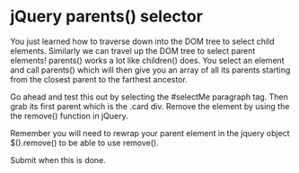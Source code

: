 # jQuery parents() selector
You just learned how to traverse down into the DOM tree to select child elements. Similarly we can travel up the DOM tree to select parent elements! parents() works a lot like children() does. You select an element and call parents() which will then give you an array of all its parents starting from the closest parent to the farthest ancestor.

Go ahead and test this out by selecting the #selectMe paragraph tag. Then grab its first parent which is the .card div. Remove the element by using the the remove() function in jQuery.

Remember you will need to rewrap your parent element in the jquery object $().remove() to be able to use remove().

Submit when this is done.